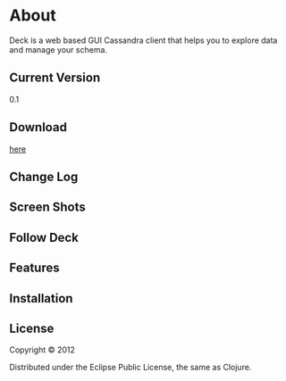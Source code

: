 # About

Deck is a web based GUI Cassandra client that helps you to explore data and manage your schema.

## Current Version
0.1

## Download
[here](https://github.com/sougatabh/deck/downloads)

## Change Log

## Screen Shots

## Follow Deck

## Features

## Installation


## License

Copyright © 2012 

Distributed under the Eclipse Public License, the same as Clojure.
